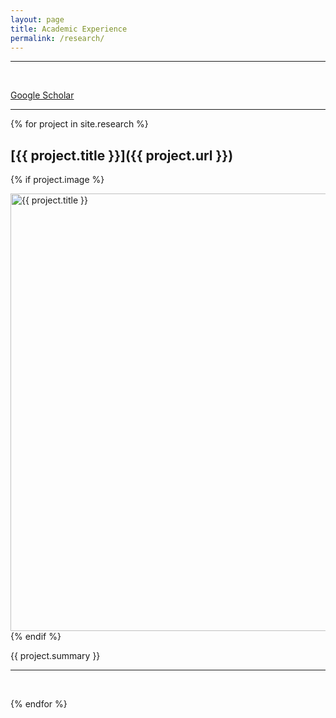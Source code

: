 ```yaml
---
layout: page
title: Academic Experience
permalink: /research/
---
```


---
<br>

[Google Scholar](https://scholar.google.com/citations?user=JfJxAvcAAAAJ)

---

{% for project in site.research %}

## [{{ project.title }}]({{ project.url }})


{% if project.image %}
<br>

<img src="{{ project.image }}" alt="{{ project.title }}" width="700">

<br>
{% endif %}

{{ project.summary }}

---

<br>


{% endfor %}
